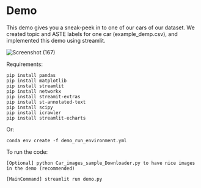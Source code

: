 # Demo
This demo gives you a sneak-peek in to one of our cars of our dataset. We created topic and ASTE labels for one car (example_demp.csv), and implemented this demo using streamlit.

![Screenshot (167)](https://github.com/user-attachments/assets/e083d459-0a4a-46d9-bb4b-7073d7e55a02)


Requirements:
```
pip install pandas
pip install matplotlib
pip install streamlit
pip install networkx
pip install streamit-extras
pip install st-annotated-text
pip install scipy
pip install icrawler
pip install streamlit-echarts
```
Or:

```
conda env create -f demo_run_environment.yml
```
To run the code:

```
[Optional] python Car_images_sample_Downloader.py to have nice images in the demo (recommended) 

[MainCommand] streamlit run demo.py
```
